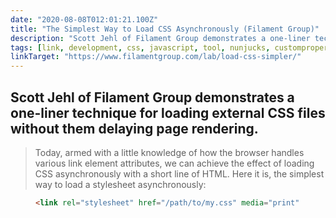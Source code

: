 ```yaml
---
date: "2020-08-08T012:01:21.100Z"
title: "The Simplest Way to Load CSS Asynchronously (Filament Group)"
description: "Scott Jehl of Filament Group demonstrates a one-liner technique for loading external CSS files without them delaying page rendering"
tags: [link, development, css, javascript, tool, nunjucks, customproperties, 11ty]
linkTarget: "https://www.filamentgroup.com/lab/load-css-simpler/"
---
```

Scott Jehl of Filament Group demonstrates a one-liner technique for loading external CSS files without them delaying page rendering.
---
> Today, armed with a little knowledge of how the browser handles various link element attributes, we can achieve the effect of loading CSS asynchronously with a short line of HTML. Here it is, the simplest way to load a stylesheet asynchronously:

<figure>
  
``` html
<link rel="stylesheet" href="/path/to/my.css" media="print" onload="this.media='all'">
```

</figure>
